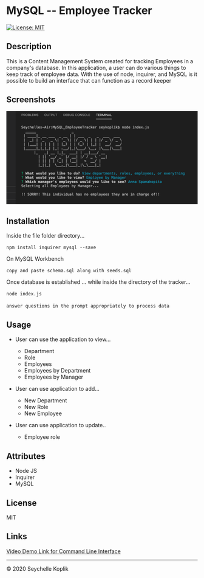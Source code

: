 # MySQL -- Employee Tracker

[![License: MIT](https://img.shields.io/badge/License-MIT-yellow.svg)](https://opensource.org/licenses/MIT)


## Description

This is a Content Management System created for tracking Employees in a company's database. In this application, a user can do various things to keep track of employee data. With the use of node, inquirer, and MySQL is it possible to build an interface that can function as a record keeper

## Screenshots

<img src="emptracker.png">

## Installation

Inside the file folder directory... 

```
npm install inquirer mysql --save 
```
On MySQL Workbench

```
copy and paste schema.sql along with seeds.sql
```

Once database is established ...
while inside the directory of the tracker...

```
node index.js

answer questions in the prompt appropriately to process data
```

## Usage

* User can use the application to view... 
    - Department
    - Role
    - Employees
    - Employees by Department
    - Employees by Manager

* User can use application to add...
    - New Department
    - New Role
    - New Employee

* User can use application to update..
    - Employee role

## Attributes

- Node JS
- Inquirer
- MySQL

## License

MIT

## Links

<a href="https://drive.google.com/file/d/1lDKU2YeRZLe-GmXP4RKaoshsMCyZHxir/view"> Video Demo Link for Command Line Interface</a>

-----
© 2020 Seychelle Koplik